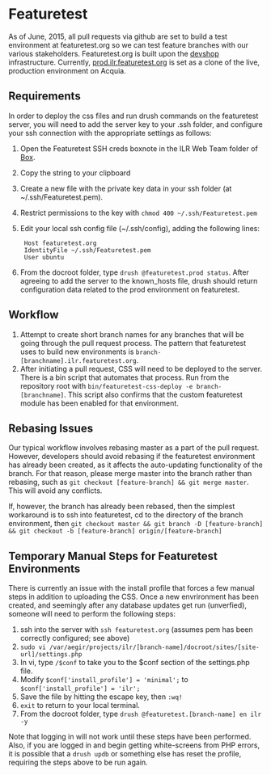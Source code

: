 # Featuretest

As of June, 2015, all pull requests via github are set to build a test environment at featuretest.org so we can test feature branches with our various stakeholders. Featuretest.org is built upon the [devshop](https://github.com/opendevshop/devshop) infrastructure. Currently, [prod.ilr.featuretest.org](http://prod.ilr.featuretest.org) is set as a clone of the live, production environment on Acquia.

## Requirements

In order to deploy the css files and run drush commands on the featuretest server, you will need to add the server key to your .ssh folder, and configure your ssh connection with the appropriate settings as follows:

1. Open the Featuretest SSH creds boxnote in the ILR Web Team folder of [Box](http://cornell.box.com).
2. Copy the string to your clipboard
3. Create a new file with the private key data in your ssh folder (at ~/.ssh/Featuretest.pem).
4. Restrict permissions to the key with `chmod 400 ~/.ssh/Featuretest.pem`
5. Edit your local ssh config file (~/.ssh/config), adding the following lines:

        Host featuretest.org
        IdentityFile ~/.ssh/Featuretest.pem
        User ubuntu
6. From the docroot folder, type `drush @featuretest.prod status`. After agreeing to add the server to the known_hosts file, drush should return configuration data related to the prod environment on featuretest.

## Workflow

1. Attempt to create short branch names for any branches that will be going through the pull request process. The pattern that featuretest uses to build new environments is `branch-[branchname].ilr.featuretest.org`.
2. After initiating a pull request, CSS will need to be deployed to the server. There is a bin script that automates that process. Run from the repository root with `bin/featuretest-css-deploy -e branch-[branchname]`. This script also confirms that the custom featuretest module has been enabled for that environment.

## Rebasing Issues

Our typical workflow involves rebasing master as a part of the pull request. However, developers should avoid rebasing if the featuretest environment has already been created, as it affects the auto-updating functionality of the branch. For that reason, please merge master into the branch rather than rebasing, such as `git checkout [feature-branch] && git merge master`. This will avoid any conflicts.

If, however, the branch has already been rebased, then the simplest workaround is to ssh into featuretest, cd to the directory of the branch environment, then `git checkout master && git branch -D [feature-branch] && git checkout -b [feature-branch] origin/[feature-branch]`

## Temporary Manual Steps for Featuretest Environments

There is currently an issue with the install profile that forces a few manual steps in addition to uploading the CSS. Once a new envrironment has been created, and seemingly after any database updates get run (unverfied), someone will need to perform the following steps:

1. ssh into the server with `ssh featuretest.org` (assumes pem has been correctly configured; see above)
2. `sudo vi /var/aegir/projects/ilr/[branch-name]/docroot/sites/[site-url]/settings.php`
3. In vi, type `/$conf` to take you to the $conf section of the settings.php file.
4. Modify `$conf['install_profile'] = 'minimal';` to `$conf['install_profile'] = 'ilr';`
5. Save the file by hitting the escape key, then `:wq!`
6. `exit` to return to your local terminal.
7. From the docroot folder, type `drush @featuretest.[branch-name] en ilr -y`

Note that logging in will not work until these steps have been performed. Also, if you are logged in and begin getting white-screens from PHP errors, it is possible that a `drush updb` or something else has reset the profile, requiring the steps above to be run again.
